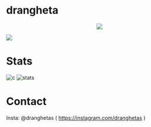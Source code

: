 # drangheta
<p align="center">
  <a href="https://github.com/drangheta">
    <img src="https://discord.c99.nl/widget/theme-4/812224155608547348.png"/>
     </a>
</p>
<img src="https://komarev.com/ghpvc/?username=drangheta&color=blue"/>

# Stats
![c](https://github-readme-stats.vercel.app/api/top-langs/?username=drangheta&layout=compact&theme=dark) 
![stats](https://github-readme-stats.vercel.app/api?username=drangheta&show_icons=true&theme=dark)

# Contact
Insta: @dranghetas ( https://instagram.com/dranghetas ) </br>

